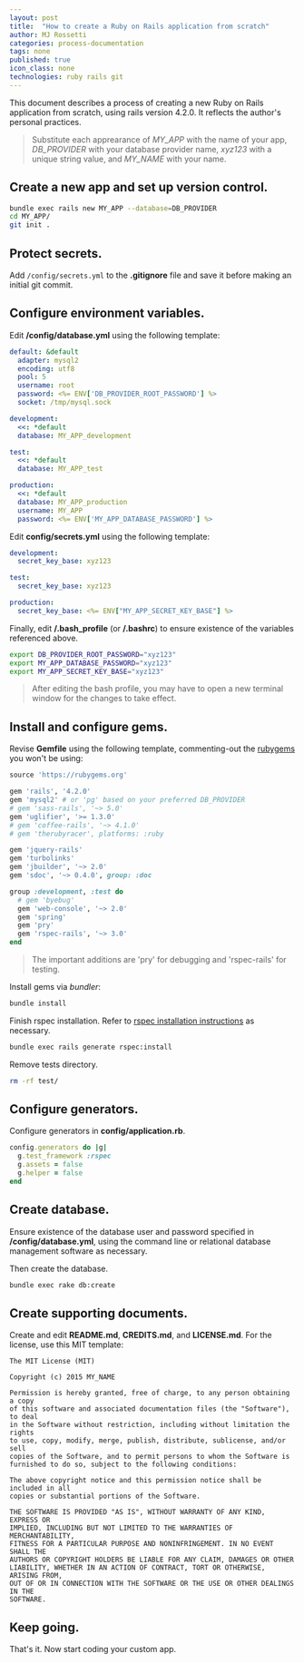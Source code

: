 ```yaml
---
layout: post
title:  "How to create a Ruby on Rails application from scratch"
author: MJ Rossetti
categories: process-documentation
tags: none
published: true
icon_class: none
technologies: ruby rails git
---
```


This document describes a process of creating a new Ruby on Rails application from scratch, using rails version 4.2.0. It reflects the author's personal practices.

> Substitute each apprearance of *MY_APP* with the name of your app, *DB_PROVIDER* with your database provider name, *xyz123* with a unique string value, and *MY_NAME* with your name.

## Create a new app and set up version control.

```` sh
bundle exec rails new MY_APP --database=DB_PROVIDER
cd MY_APP/
git init .
````

## Protect secrets.

Add `/config/secrets.yml` to the **.gitignore** file and save it before making an initial git commit.

## Configure environment variables.

Edit **/config/database.yml** using the following template:

```` yaml
default: &default
  adapter: mysql2
  encoding: utf8
  pool: 5
  username: root
  password: <%= ENV['DB_PROVIDER_ROOT_PASSWORD'] %>
  socket: /tmp/mysql.sock

development:
  <<: *default
  database: MY_APP_development

test:
  <<: *default
  database: MY_APP_test

production:
  <<: *default
  database: MY_APP_production
  username: MY_APP
  password: <%= ENV['MY_APP_DATABASE_PASSWORD'] %>

````

Edit **config/secrets.yml** using the following template:

```` yaml
development:
  secret_key_base: xyz123

test:
  secret_key_base: xyz123

production:
  secret_key_base: <%= ENV["MY_APP_SECRET_KEY_BASE"] %>
````

<!--aside class="notice">
  Is there any reason not to reuse the same environment variable for secret key base across all environments?
</aside-->

Finally, edit **/.bash_profile** (or **/.bashrc**) to ensure existence of the variables referenced above.

```` sh
export DB_PROVIDER_ROOT_PASSWORD="xyz123"
export MY_APP_DATABASE_PASSWORD="xyz123"
export MY_APP_SECRET_KEY_BASE="xyz123"
````
> After editing the bash profile, you may have to open a new terminal window for the changes to take effect.

## Install and configure gems.

Revise **Gemfile** using the following template, commenting-out the [rubygems](https://rubygems.org/) you won't be using:

```` rb
source 'https://rubygems.org'

gem 'rails', '4.2.0'
gem 'mysql2' # or 'pg' based on your preferred DB_PROVIDER
# gem 'sass-rails', '~> 5.0'
gem 'uglifier', '>= 1.3.0'
# gem 'coffee-rails', '~> 4.1.0'
# gem 'therubyracer', platforms: :ruby

gem 'jquery-rails'
gem 'turbolinks'
gem 'jbuilder', '~> 2.0'
gem 'sdoc', '~> 0.4.0', group: :doc

group :development, :test do
  # gem 'byebug'
  gem 'web-console', '~> 2.0'
  gem 'spring'
  gem 'pry'
  gem 'rspec-rails', '~> 3.0'
end
````
> The important additions are 'pry' for debugging and 'rspec-rails' for testing.

Install gems via *bundler*:

```` sh
bundle install
````

Finish rspec installation. Refer to [rspec installation instructions](https://github.com/rspec/rspec-rails#installation) as necessary.

```` sh
bundle exec rails generate rspec:install
````

Remove tests directory.

```` sh
rm -rf test/
````

## Configure generators.

Configure generators in **config/application.rb**.

```` rb
config.generators do |g|
  g.test_framework :rspec
  g.assets = false
  g.helper = false
end
````

## Create database.

Ensure existence of the database user and password specified in **/config/database.yml**, using the command line or relational database management software as necessary.

Then create the database.

```` sh
bundle exec rake db:create
````

## Create supporting documents.

Create and edit **README.md**, **CREDITS.md**, and **LICENSE.md**. For the license, use this MIT template:

````
The MIT License (MIT)

Copyright (c) 2015 MY_NAME

Permission is hereby granted, free of charge, to any person obtaining a copy
of this software and associated documentation files (the "Software"), to deal
in the Software without restriction, including without limitation the rights
to use, copy, modify, merge, publish, distribute, sublicense, and/or sell
copies of the Software, and to permit persons to whom the Software is
furnished to do so, subject to the following conditions:

The above copyright notice and this permission notice shall be included in all
copies or substantial portions of the Software.

THE SOFTWARE IS PROVIDED "AS IS", WITHOUT WARRANTY OF ANY KIND, EXPRESS OR
IMPLIED, INCLUDING BUT NOT LIMITED TO THE WARRANTIES OF MERCHANTABILITY,
FITNESS FOR A PARTICULAR PURPOSE AND NONINFRINGEMENT. IN NO EVENT SHALL THE
AUTHORS OR COPYRIGHT HOLDERS BE LIABLE FOR ANY CLAIM, DAMAGES OR OTHER
LIABILITY, WHETHER IN AN ACTION OF CONTRACT, TORT OR OTHERWISE, ARISING FROM,
OUT OF OR IN CONNECTION WITH THE SOFTWARE OR THE USE OR OTHER DEALINGS IN THE
SOFTWARE.

````

## Keep going.

That's it. Now start coding your custom app.
